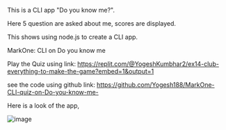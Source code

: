 This is a CLI app "Do you know me?".

Here 5 question are asked about me, scores are displayed.

This shows using node.js to create a CLI app.

MarkOne: CLI on Do you know me

Play the Quiz using link: 
https://replit.com/@YogeshKumbhar2/ex14-club-everything-to-make-the-game?embed=1&output=1

see the code using github link:
https://github.com/Yogesh188/MarkOne-CLI-quiz-on-Do-you-know-me-

Here is a look of the app,


![image](https://user-images.githubusercontent.com/111835554/211274766-0af8bd78-3d61-41eb-acca-a461b5b27b53.png)
